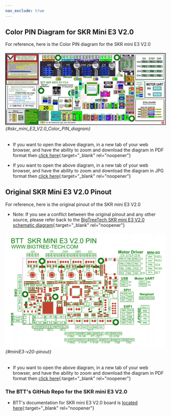 ```yaml
---
nav_exclude: true
---
```

## Color PIN Diagram for SKR Mini E3 V2.0

For reference, here is the Color PIN diagram for the SKR mini E3 V2.0

###### ![](./images/SKR_mini_E3_V2.0_Color_PIN_diagram_300.jpg) {#skr_mini_E3_V2.0_Color_PIN_diagram}

* If you want to open the above diagram, in a new tab of your web browser, and have the ability to zoom and download the diagram in PDF format then [click here](./images/SKR_mini_E3_V2.0_Color_PIN_diagram_300.pdf){:target="_blank" rel="noopener"}

* If you want to open the above diagram, in a new tab of your web browser, and have the ability to zoom and download the diagram in JPG format then [click here](./images/SKR_mini_E3_V2.0_Color_PIN_diagram_300.jpg){:target="_blank" rel="noopener"}


## Original SKR Mini E3 V2.0 Pinout

For reference, here is the original pinout of the SKR mini E3 V2.0

* Note: If you see a conflict between the original pinout and any other source, please refer back to the [BigTreeTech SKR mini E3 V2.0 schematic diagram](<./images/BTT SKR MINI E3 V2.0SCHpdf.PDF>){:target="_blank" rel="noopener"}

###### ![](./images/miniE3-v20-pinout.png) {#miniE3-v20-pinout}

* If you want to open the above diagram, in a new tab of your web browser, and have the ability to zoom and download the diagram in PDF format then [click here](<./images/BTT SKR MINI E3 V2.0-PIN.pdf>){:target="_blank" rel="noopener"}


### The BTT's GitHub Repo for the SKR mini E3 V2.0

*  BTT's documentation for SKR mini E3 V2.0 board is [located here](https://github.com/bigtreetech/BIGTREETECH-SKR-mini-E3/tree/master/hardware/BTT%20SKR%20MINI%20E3%20V2.0){:target="_blank" rel="noopener"}